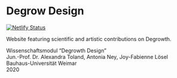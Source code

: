 # Degrow Design

[![Netlify Status](https://api.netlify.com/api/v1/badges/705204cc-98c0-4903-b9b2-3c56b21af882/deploy-status)](https://app.netlify.com/sites/degrow-design/deploys)

Website featuring scientific and artistic contributions on Degrowth.

Wissenschaftsmodul “Degrowth Design”  
Jun.-Prof. Dr. Alexandra Toland, Antonia Ney, Joy-Fabienne Lösel  
Bauhaus-Universität Weimar  
2020
